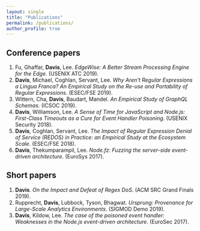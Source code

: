 ```yaml
---
layout: single
title: "Publications"
permalink: /publications/
author_profile: true
---
```


## Conference papers

1. <a href="{{ site.url }}/{{ site.baseurl }}/{{ site.filesurl }}/publications/FuGhaffarDavisLee-EdgeWise-ATC19.pdf"><i class="fas fa-file-pdf"></i></a>
 <a href="{{ site.url }}/{{ site.baseurl }}/{{ site.filesurl }}/publications/FuGhaffarDavisLee-EdgeWise-ATC19-slides.pptx"><i class="fas fa-file-powerpoint"></i></a>
 <a href="https://github.com/VTLeeLab/EdgeWise-ATC-19"><i class="fas fa-truck"></i></a> Fu, Ghaffar, **Davis**, Lee. *EdgeWise: A Better Stream Processing Engine for the Edge*. (USENIX ATC 2019).
2. <a href="{{ site.url }}/{{ site.baseurl }}/{{ site.filesurl }}/publications/DavisMichaelCoghlanServantLee-LinguaFranca-ESECFSE19.pdf"><i class="fas fa-file-pdf"></i></a>
 <a href="{{ site.url }}/{{ site.baseurl }}/{{ site.filesurl }}/publications/DavisMichaelCoghlanServantLee-LinguaFranca-ESECFSE19-slides.pptx"><i class="fas fa-file-powerpoint"></i></a>
 <a href="https://doi.org/10.5281/zenodo.3257777"><i class="fas fa-truck"></i></a> **Davis**, Michael, Coghlan, Servant, Lee. *Why Aren't Regular Expressions a Lingua Franca? An Empirical Study on the Re-use and Portability of Regular Expressions*. (ESEC/FSE 2019).
3. <a href="{{ site.url }}/{{ site.baseurl }}/{{ site.filesurl }}/publications/WitternChaDavisBaudartMandel-EmpiricalGraphQL-ICSOC19.pdf"><i class="fas fa-file-pdf"></i></a>
 <a href="{{ site.url }}/{{ site.baseurl }}/{{ site.filesurl }}/publications/WitternChaDavisBaudartMandel-EmpiricalGraphQL-ICSOC19-slides-modified.pptx"><i class="fas fa-file-powerpoint"></i></a>
 <a href="https://www.youtube.com/watch?v=9-CnPyrtjic&feature=youtu.be"><i class="fas fa-video-camera"></i></a> Wittern, Cha, **Davis**, Baudart, Mandel. *An Empirical Study of GraphQL Schemas*. (ICSOC 2019).
4. <a href="{{ site.url }}/{{ site.baseurl }}/{{ site.filesurl }}/publications/DavisWilliamsonLee-SenseOfTime-USENIXSecurity18.pdf"><i class="fas fa-file-pdf"></i></a>
 <a href="{{ site.url }}/{{ site.baseurl }}/{{ site.filesurl }}/publications/DavisWilliamsonLee-SenseOfTime-USENIXSecurity18-slides.pptx"><i class="fas fa-file-powerpoint"></i></a>
 <a href="https://github.com/VTLeeLab/node-cure"><i class="fas fa-truck"></i></a>
 <a href="https://www.usenix.org/conference/usenixsecurity18/presentation/davis"><i class="fas fa-video-camera"></i></a> **Davis**, Williamson, Lee. *A Sense of Time for JavaScript and Node.js: First-Class Timeouts as a Cure for Event Handler Poisoning*. (USENIX Security 2018).
5. <i class="fas fa-trophy"></i>
 <a href="{{ site.url }}/{{ site.baseurl }}/{{ site.filesurl }}/publications/DavisCoghlanServantLee-EcosystemREDOS-ESECFSE18.pdf"><i class="fas fa-file-pdf"></i></a>
 <a href="{{ site.url }}/{{ site.baseurl }}/{{ site.filesurl }}/publications/DavisCoghlanServantLee-EcosystemREDOS-ESECFSE18-slides.pptx"><i class="fas fa-file-powerpoint"></i></a>
 <a href="https://doi.org/10.5281/zenodo.1294300"><i class="fas fa-truck"></i></a> **Davis**, Coghlan, Servant, Lee. *The Impact of Regular Expression Denial of Service (REDOS) in Practice: an Empirical Study at the Ecosystem Scale*. (ESEC/FSE 2018).
6. <a href="{{ site.url }}/{{ site.baseurl }}/{{ site.filesurl }}/publications/DavisThekumparampilLee-NodeFz-EuroSys17.pdf"><i class="fas fa-file-pdf"></i></a>
 <a href="{{ site.url }}/{{ site.baseurl }}/{{ site.filesurl }}/publications/DavisThekumparampilLee-NodeFz-EuroSys17-slides.pptx"><i class="fas fa-file-powerpoint"></i></a>
 <a href="https://github.com/VTLeeLab/NodeFz"><i class="fas fa-truck"></i></a> **Davis**, Thekumparampil, Lee. *Node.fz: Fuzzing the server-side event-driven architecture*. (EuroSys 2017).

## Short papers

1. <i class="fas fa-trophy"></i>
 <a href="{{ site.url }}/{{ site.baseurl }}/{{ site.filesurl }}/publications/Davis-ACMSRCGrandFinals-2019.pdf"><i class="fas fa-file-pdf"></i></a> **Davis**. *On the Impact and Defeat of Regex DoS*. (ACM SRC Grand Finals 2019).
2. <a href="{{ site.url }}/{{ site.baseurl }}/{{ site.filesurl }}/publications/RupprechtDavisetal-SIGMOD-Demo-19.pdf"><i class="fas fa-file-pdf"></i></a> Rupprecht, **Davis**, Lubbock, Tyson, Bhagwat. *Ursprung: Provenance for Large-Scale Analytics Environments*. (SIGMOD Demo 2019).
3. <a href="{{ site.url }}/{{ site.baseurl }}/{{ site.filesurl }}/publications/DavisKildowLee-EHP-EUroSec17.pdf"><i class="fas fa-file-pdf"></i></a> **Davis**, Kildow, Lee. *The case of the poisoned event handler: Weaknesses in the Node.js event-driven architecture*. (EuroSec 2017).

